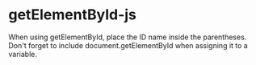 # getElementById-js
When using getElementById, place the ID name inside the parentheses. Don't forget to include document.getElementById when assigning it to a variable.
